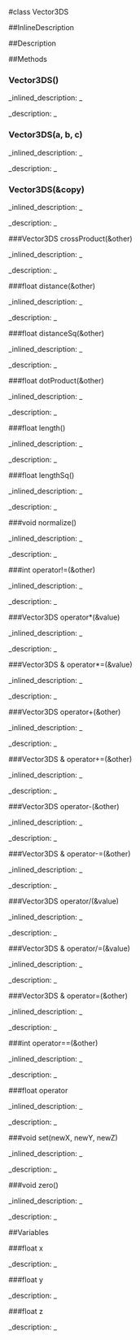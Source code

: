 #class Vector3DS


<!--
_visible: False_
_advanced: False_
_istemplated: False_
-->

##InlineDescription






##Description





##Methods



### Vector3DS()

<!--
_syntax: Vector3DS()_
_name: Vector3DS_
_returns: _
_returns_description: _
_parameters: _
_access: public_
_version_started: 0.8.0_
_version_deprecated: _
_summary: _
_constant: False_
_static: False_
_visible: True_
_advanced: False_
-->

_inlined_description: _








_description: _








<!----------------------------------------------------------------------------->

### Vector3DS(a, b, c)

<!--
_syntax: Vector3DS(a, b, c)_
_name: Vector3DS_
_returns: _
_returns_description: _
_parameters: const float a, const float b, const float c_
_access: public_
_version_started: 0.8.0_
_version_deprecated: _
_summary: _
_constant: False_
_static: False_
_visible: True_
_advanced: False_
-->

_inlined_description: _








_description: _








<!----------------------------------------------------------------------------->

### Vector3DS(&copy)

<!--
_syntax: Vector3DS(&copy)_
_name: Vector3DS_
_returns: _
_returns_description: _
_parameters: const Vector3DS &copy_
_access: public_
_version_started: 0.8.0_
_version_deprecated: _
_summary: _
_constant: False_
_static: False_
_visible: True_
_advanced: False_
-->

_inlined_description: _








_description: _








<!----------------------------------------------------------------------------->

###Vector3DS crossProduct(&other)

<!--
_syntax: crossProduct(&other)_
_name: crossProduct_
_returns: Vector3DS_
_returns_description: _
_parameters: const Vector3DS &other_
_access: public_
_version_started: 0.8.0_
_version_deprecated: _
_summary: _
_constant: False_
_static: False_
_visible: True_
_advanced: False_
-->

_inlined_description: _








_description: _








<!----------------------------------------------------------------------------->

###float distance(&other)

<!--
_syntax: distance(&other)_
_name: distance_
_returns: float_
_returns_description: _
_parameters: const Vector3DS &other_
_access: public_
_version_started: 0.8.0_
_version_deprecated: _
_summary: _
_constant: False_
_static: False_
_visible: True_
_advanced: False_
-->

_inlined_description: _








_description: _








<!----------------------------------------------------------------------------->

###float distanceSq(&other)

<!--
_syntax: distanceSq(&other)_
_name: distanceSq_
_returns: float_
_returns_description: _
_parameters: const Vector3DS &other_
_access: public_
_version_started: 0.8.0_
_version_deprecated: _
_summary: _
_constant: False_
_static: False_
_visible: True_
_advanced: False_
-->

_inlined_description: _








_description: _








<!----------------------------------------------------------------------------->

###float dotProduct(&other)

<!--
_syntax: dotProduct(&other)_
_name: dotProduct_
_returns: float_
_returns_description: _
_parameters: const Vector3DS &other_
_access: public_
_version_started: 0.8.0_
_version_deprecated: _
_summary: _
_constant: False_
_static: False_
_visible: True_
_advanced: False_
-->

_inlined_description: _








_description: _








<!----------------------------------------------------------------------------->

###float length()

<!--
_syntax: length()_
_name: length_
_returns: float_
_returns_description: _
_parameters: _
_access: public_
_version_started: 0.8.0_
_version_deprecated: _
_summary: _
_constant: False_
_static: False_
_visible: True_
_advanced: False_
-->

_inlined_description: _








_description: _








<!----------------------------------------------------------------------------->

###float lengthSq()

<!--
_syntax: lengthSq()_
_name: lengthSq_
_returns: float_
_returns_description: _
_parameters: _
_access: public_
_version_started: 0.8.0_
_version_deprecated: _
_summary: _
_constant: False_
_static: False_
_visible: True_
_advanced: False_
-->

_inlined_description: _








_description: _








<!----------------------------------------------------------------------------->

###void normalize()

<!--
_syntax: normalize()_
_name: normalize_
_returns: void_
_returns_description: _
_parameters: _
_access: public_
_version_started: 0.8.0_
_version_deprecated: _
_summary: _
_constant: False_
_static: False_
_visible: True_
_advanced: False_
-->

_inlined_description: _








_description: _








<!----------------------------------------------------------------------------->

###int operator!=(&other)

<!--
_syntax: operator!=(&other)_
_name: operator!=_
_returns: int_
_returns_description: _
_parameters: const Vector3DS &other_
_access: public_
_version_started: 0.8.0_
_version_deprecated: _
_summary: _
_constant: False_
_static: False_
_visible: True_
_advanced: False_
-->

_inlined_description: _








_description: _








<!----------------------------------------------------------------------------->

###Vector3DS operator*(&value)

<!--
_syntax: operator*(&value)_
_name: operator*_
_returns: Vector3DS_
_returns_description: _
_parameters: const float &value_
_access: public_
_version_started: 0.8.0_
_version_deprecated: _
_summary: _
_constant: False_
_static: False_
_visible: True_
_advanced: False_
-->

_inlined_description: _








_description: _








<!----------------------------------------------------------------------------->

###Vector3DS & operator*=(&value)

<!--
_syntax: operator*=(&value)_
_name: operator*=_
_returns: Vector3DS &_
_returns_description: _
_parameters: const float &value_
_access: public_
_version_started: 0.8.0_
_version_deprecated: _
_summary: _
_constant: False_
_static: False_
_visible: True_
_advanced: False_
-->

_inlined_description: _








_description: _








<!----------------------------------------------------------------------------->

###Vector3DS operator+(&other)

<!--
_syntax: operator+(&other)_
_name: operator+_
_returns: Vector3DS_
_returns_description: _
_parameters: const Vector3DS &other_
_access: public_
_version_started: 0.8.0_
_version_deprecated: _
_summary: _
_constant: False_
_static: False_
_visible: True_
_advanced: False_
-->

_inlined_description: _








_description: _








<!----------------------------------------------------------------------------->

###Vector3DS & operator+=(&other)

<!--
_syntax: operator+=(&other)_
_name: operator+=_
_returns: Vector3DS &_
_returns_description: _
_parameters: const Vector3DS &other_
_access: public_
_version_started: 0.8.0_
_version_deprecated: _
_summary: _
_constant: False_
_static: False_
_visible: True_
_advanced: False_
-->

_inlined_description: _








_description: _








<!----------------------------------------------------------------------------->

###Vector3DS operator-(&other)

<!--
_syntax: operator-(&other)_
_name: operator-_
_returns: Vector3DS_
_returns_description: _
_parameters: const Vector3DS &other_
_access: public_
_version_started: 0.8.0_
_version_deprecated: _
_summary: _
_constant: False_
_static: False_
_visible: True_
_advanced: False_
-->

_inlined_description: _








_description: _








<!----------------------------------------------------------------------------->

###Vector3DS & operator-=(&other)

<!--
_syntax: operator-=(&other)_
_name: operator-=_
_returns: Vector3DS &_
_returns_description: _
_parameters: const Vector3DS &other_
_access: public_
_version_started: 0.8.0_
_version_deprecated: _
_summary: _
_constant: False_
_static: False_
_visible: True_
_advanced: False_
-->

_inlined_description: _








_description: _








<!----------------------------------------------------------------------------->

###Vector3DS operator/(&value)

<!--
_syntax: operator/(&value)_
_name: operator/_
_returns: Vector3DS_
_returns_description: _
_parameters: const float &value_
_access: public_
_version_started: 0.8.0_
_version_deprecated: _
_summary: _
_constant: False_
_static: False_
_visible: True_
_advanced: False_
-->

_inlined_description: _








_description: _








<!----------------------------------------------------------------------------->

###Vector3DS & operator/=(&value)

<!--
_syntax: operator/=(&value)_
_name: operator/=_
_returns: Vector3DS &_
_returns_description: _
_parameters: const float &value_
_access: public_
_version_started: 0.8.0_
_version_deprecated: _
_summary: _
_constant: False_
_static: False_
_visible: True_
_advanced: False_
-->

_inlined_description: _








_description: _








<!----------------------------------------------------------------------------->

###Vector3DS & operator=(&other)

<!--
_syntax: operator=(&other)_
_name: operator=_
_returns: Vector3DS &_
_returns_description: _
_parameters: const Vector3DS &other_
_access: public_
_version_started: 0.8.0_
_version_deprecated: _
_summary: _
_constant: False_
_static: False_
_visible: True_
_advanced: False_
-->

_inlined_description: _








_description: _








<!----------------------------------------------------------------------------->

###int operator==(&other)

<!--
_syntax: operator==(&other)_
_name: operator==_
_returns: int_
_returns_description: _
_parameters: const Vector3DS &other_
_access: public_
_version_started: 0.8.0_
_version_deprecated: _
_summary: _
_constant: False_
_static: False_
_visible: True_
_advanced: False_
-->

_inlined_description: _








_description: _








<!----------------------------------------------------------------------------->

###float operator[](i)

<!--
_syntax: operator[](i)_
_name: operator[]_
_returns: float_
_returns_description: _
_parameters: unsigned i_
_access: public_
_version_started: 0.8.0_
_version_deprecated: _
_summary: _
_constant: False_
_static: False_
_visible: True_
_advanced: False_
-->

_inlined_description: _








_description: _








<!----------------------------------------------------------------------------->

###void set(newX, newY, newZ)

<!--
_syntax: set(newX, newY, newZ)_
_name: set_
_returns: void_
_returns_description: _
_parameters: float newX, float newY, float newZ_
_access: public_
_version_started: 0.8.0_
_version_deprecated: _
_summary: _
_constant: False_
_static: False_
_visible: True_
_advanced: False_
-->

_inlined_description: _








_description: _








<!----------------------------------------------------------------------------->

###void zero()

<!--
_syntax: zero()_
_name: zero_
_returns: void_
_returns_description: _
_parameters: _
_access: public_
_version_started: 0.8.0_
_version_deprecated: _
_summary: _
_constant: False_
_static: False_
_visible: True_
_advanced: False_
-->

_inlined_description: _








_description: _








<!----------------------------------------------------------------------------->

##Variables



###float  x

<!--
_name: x_
_type: float _
_access: public_
_version_started: 0.8.0_
_version_deprecated: _
_summary: _
_visible: True_
_constant: True_
_advanced: False_
-->

_description: _







<!----------------------------------------------------------------------------->

###float  y

<!--
_name: y_
_type: float _
_access: public_
_version_started: 0.8.0_
_version_deprecated: _
_summary: _
_visible: True_
_constant: True_
_advanced: False_
-->

_description: _







<!----------------------------------------------------------------------------->

###float  z

<!--
_name: z_
_type: float _
_access: public_
_version_started: 0.8.0_
_version_deprecated: _
_summary: _
_visible: True_
_constant: True_
_advanced: False_
-->

_description: _







<!----------------------------------------------------------------------------->

